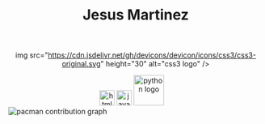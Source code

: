 <h1 align="center">Jesus Martinez</h1>

###

<div align="center">

  <img width="12" />

  <img width="12" />
  <img width="12" />

  img src="https://cdn.jsdelivr.net/gh/devicons/devicon/icons/css3/css3-original.svg" height="30" alt="css3 logo"  />

  
<img src="https://cdn.jsdelivr.net/gh/devicons/devicon/icons/html5/html5-original.svg" height="30" alt="html5 logo"  />

   
<img src="https://cdn.jsdelivr.net/gh/devicons/devicon/icons/javascript/javascript-original.svg" height="30" alt="javascript logo"  />
  <img src="https://skillicons.dev/icons?i=py" height="60" alt="python logo"  />
  <img width="12" />
  
</div>





<picture>
  <source media="(prefers-color-scheme: dark)" srcset="https://raw.githubusercontent.com/maurodesouza/maurodesouza/output/pacman-contribution-graph-dark.svg">
  <source media="(prefers-color-scheme: light)" srcset="https://raw.githubusercontent.com/maurodesouza/maurodesouza/output/pacman-contribution-graph.svg">
  <img alt="pacman contribution graph" src="https://raw.githubusercontent.com/maurodesouza/maurodesouza/output/pacman-contribution-graph.svg">
</picture>


